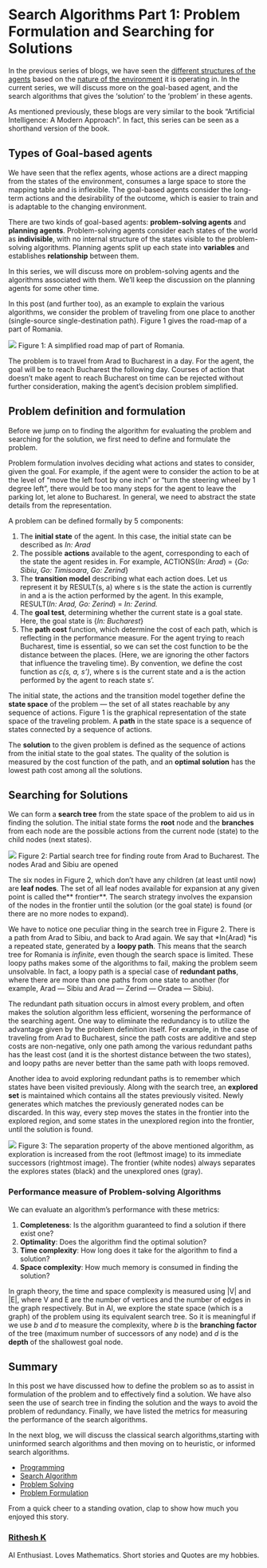 # Search Algorithms Part 1: Problem Formulation and Searching for Solutions

In the previous series of blogs, we have seen the [different structures of the
agents](https://medium.com/@rithesh18.k/agents-and-environment-part-2-structure-of-agents-33a0e1a1c75)
based on the [nature of the
environment](https://medium.com/@rithesh18.k/agents-and-environment-part-1-the-nature-of-the-environment-4faaec5ec5ca)
it is operating in. In the current series, we will discuss more on the
goal-based agent, and the search algorithms that gives the ‘solution’ to the
‘problem’ in these agents.

As mentioned previously, these blogs are very similar to the book “Artificial
Intelligence: A Modern Approach”. In fact, this series can be seen as a
shorthand version of the book.

## Types of Goal-based agents

We have seen that the reflex agents, whose actions are a direct mapping from the
states of the environment, consumes a large space to store the mapping table and
is inflexible. The goal-based agents consider the long-term actions and the
desirability of the outcome, which is easier to train and is adaptable to the
changing environment.

There are two kinds of goal-based agents: **problem-solving agents** and
**planning agents**. Problem-solving agents consider each states of the world as
**indivisible**, with no internal structure of the states visible to the
problem-solving algorithms. Planning agents split up each state into
**variables** and establishes **relationship** between them.

In this series, we will discuss more on problem-solving agents and the
algorithms associated with them. We’ll keep the discussion on the planning
agents for some other time.

In this post (and further too), as an example to explain the various algorithms,
we consider the problem of traveling from one place to another (single-source
single-destination path). Figure 1 gives the road-map of a part of Romania.

![](https://cdn-images-1.medium.com/max/800/1*Lx_LKzRCpXnYaEn-ZdUu1Q.png)
<span class="figcaption_hack"></span>
Figure 1: A simplified road map of part of Romania.

The problem is to travel from Arad to Bucharest in a day. For the agent, the
goal will be to reach Bucharest the following day. Courses of action that
doesn’t make agent to reach Bucharest on time can be rejected without further
consideration, making the agent’s decision problem simplified.

## Problem definition and formulation

Before we jump on to finding the algorithm for evaluating the problem and
searching for the solution, we first need to define and formulate the problem.

Problem formulation involves deciding what actions and states to consider, given
the goal. For example, if the agent were to consider the action to be at the
level of “move the left foot by one inch” or “turn the steering wheel by 1
degree left”, there would be too many steps for the agent to leave the parking
lot, let alone to Bucharest. In general, we need to abstract the state details
from the representation.

A problem can be defined formally by 5 components:

1.  The **initial state** of the agent. In this case, the initial state can be
described as *In: Arad*
1.  The possible **actions** available to the agent, corresponding to each of the
state the agent resides in. For example, ACTIONS(*In: Arad*) = {*Go: Sibiu*,
*Go: Timisoara*, *Go: Zerind*}
1.  The **transition model** describing what each action does. Let us represent it
by RESULT(s, a) where s is the state the action is currently in and a is the
action performed by the agent. In this example, RESULT(*In: Arad, Go: Zerind*) =
*In: Zerind.*
1.  The **goal test**, determining whether the current state is a goal state. Here,
the goal state is {*In: Bucharest*}
1.  The **path cost** function, which determine the cost of each path, which is
reflecting in the performance measure. For the agent trying to reach Bucharest,
time is essential, so we can set the cost function to be the distance between
the places. (Here, we are ignoring the other factors that influence the
traveling time). By convention, we define the cost function as *c(s, a, s’)*,
where s is the current state and a is the action performed by the agent to reach
state s’.

The initial state, the actions and the transition model together define the
**state space** of the problem — the set of all states reachable by any sequence
of actions. Figure 1 is the graphical representation of the state space of the
traveling problem. A **path** in the state space is a sequence of states
connected by a sequence of actions.

The **solution** to the given problem is defined as the sequence of actions from
the initial state to the goal states. The quality of the solution is measured by
the cost function of the path, and an **optimal solution** has the lowest path
cost among all the solutions.

## Searching for Solutions

We can form a **search tree** from the state space of the problem to aid us in
finding the solution. The initial state forms the **root** node and the
**branches** from each node are the possible actions from the current node
(state) to the child nodes (next states).

![](https://cdn-images-1.medium.com/max/800/1*bYJworzIsOA-gSkPDhj37w.jpeg)
<span class="figcaption_hack"></span>
Figure 2: Partial search tree for finding route from Arad to Bucharest. The
nodes Arad and Sibiu are opened

The six nodes in Figure 2, which don’t have any children (at least until now)
are **leaf nodes**. The set of all leaf nodes available for expansion at any
given point is called the** frontier**. The search strategy involves the
expansion of the nodes in the frontier until the solution (or the goal state) is
found (or there are no more nodes to expand).

We have to notice one peculiar thing in the search tree in Figure 2. There is a
path from Arad to Sibiu, and back to Arad again. We say that *In(Arad) *is a
repeated state, generated by a **loopy path**. This means that the search tree
for Romania is *infinite*, even though the search space is limited. These loopy
paths makes some of the algorithms to fail, making the problem seem unsolvable.
In fact, a loopy path is a special case of **redundant paths**, where there are
more than one paths from one state to another (for example, Arad — Sibiu and
Arad — Zerind — Oradea — Sibiu).

The redundant path situation occurs in almost every problem, and often makes the
solution algorithm less efficient, worsening the performance of the searching
agent. One way to eliminate the redundancy is to utilize the advantage given by
the problem definition itself. For example, in the case of traveling from Arad
to Bucharest, since the path costs are additive and step costs are non-negative,
only one path among the various redundant paths has the least cost (and it is
the shortest distance between the two states), and loopy paths are never better
than the same path with loops removed.

Another idea to avoid exploring redundant paths is to remember which states have
been visited previously. Along with the search tree, an **explored set** is
maintained which contains all the states previously visited. Newly generates
which matches the previously generated nodes can be discarded. In this way,
every step moves the states in the frontier into the explored region, and some
states in the unexplored region into the frontier, until the solution is found.

![](https://cdn-images-1.medium.com/max/800/1*oc6Pl9rH9WcdtYK9Q3kdwA.png)
<span class="figcaption_hack"></span>
Figure 3: The separation property of the above mentioned algorithm, as
exploration is increased from the root (leftmost image) to its immediate
successors (rightmost image). The frontier (white nodes) always separates the
explores states (black) and the unexplored ones (gray).

### Performance measure of Problem-solving Algorithms

We can evaluate an algorithm’s performance with these metrics:

1.  **Completeness**: Is the algorithm guaranteed to find a solution if there exist
one?
1.  **Optimality**: Does the algorithm find the optimal solution?
1.  **Time complexity**: How long does it take for the algorithm to find a solution?
1.  **Space complexity**: How much memory is consumed in finding the solution?

In graph theory, the time and space complexity is measured using |V| and |E|,
where V and E are the number of vertices and the number of edges in the graph
respectively. But in AI, we explore the state space (which is a graph) of the
problem using its equivalent search tree. So it is meaningful if we use *b* and
*d* to measure the complexity, where *b* is the **branching factor** of the tree
(maximum number of successors of any node) and *d* is the **depth** of the
shallowest goal node.

## Summary

In this post we have discussed how to define the problem so as to assist in
formulation of the problem and to effectively find a solution. We have also seen
the use of search tree in finding the solution and the ways to avoid the problem
of redundancy. Finally, we have listed the metrics for measuring the performance
of the search algorithms.

In the next blog, we will discuss the classical search algorithms,starting with
uninformed search algorithms and then moving on to heuristic, or informed search
algorithms.

* [Programming](https://medium.com/tag/programming?source=post)
* [Search Algorithm](https://medium.com/tag/search-algorithm?source=post)
* [Problem Solving](https://medium.com/tag/problem-solving?source=post)
* [Problem Formulation](https://medium.com/tag/problem-formulation?source=post)

From a quick cheer to a standing ovation, clap to show how much you enjoyed this
story.

### [Rithesh K](https://medium.com/@rithesh18.k)

AI Enthusiast. Loves Mathematics. Short stories and Quotes are my hobbies.
